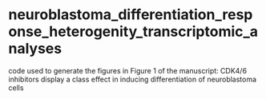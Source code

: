# neuroblastoma_differentiation_response_heterogenity_transcriptomic_analyses

code used to generate the figures in Figure 1 of the manuscript: CDK4/6 inhibitors display a class effect in inducing differentiation of neuroblastoma cells
